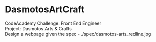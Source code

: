 # DasmotosArtCraft</br>
CodeAcademy Challenge: Front End Engineer</br>
Project: Dasmotos Arts & Crafts</br>
Design a webpage given the spec - ./spec/dasmotos-arts_redline.jpg</br>
